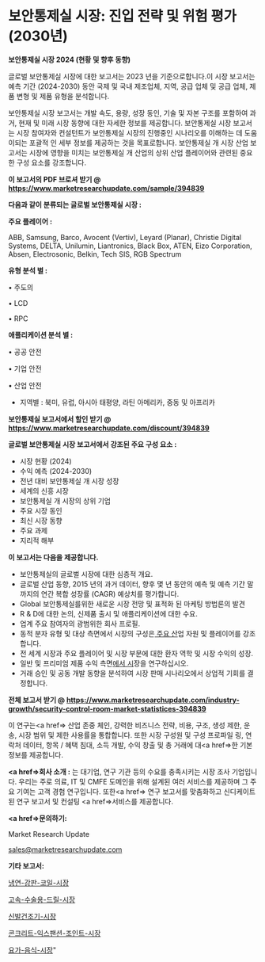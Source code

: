 # 보안통제실 시장: 진입 전략 및 위험 평가(2030년)

<strong>보안통제실 시장 2024 (현황 및 향후 동향)</strong>

글로벌 보안통제실 시장에 대한 보고서는 2023 년을 기준으로합니다.이 시장 보고서는 예측 기간 (2024-2030) 동안 국제 및 국내 제조업체, 지역, 공급 업체 및 공급 업체, 제품 변형 및 제품 유형을 분석합니다.

보안통제실 시장 보고서는 개발 속도, 용량, 성장 동인, 기술 및 자본 구조를 포함하여 과거, 현재 및 미래 시장 동향에 대한 자세한 정보를 제공합니다. 보안통제실 시장 보고서는 시장 참여자와 컨설턴트가 보안통제실 시장의 진행중인 시나리오를 이해하는 데 도움이되는 포괄적 인 세부 정보를 제공하는 것을 목표로합니다. 보안통제실 개 시장 산업 보고서는 시장에 영향을 미치는 보안통제실 개 산업의 상위 산업 플레이어와 관련된 중요한 구성 요소를 강조합니다.



<strong>이 보고서의 PDF 브로셔 받기 @ <a href=https://www.marketresearchupdate.com/sample/394839>https://www.marketresearchupdate.com/sample/394839</a></strong>



<strong>다음과 같이 분류되는 글로벌 보안통제실 시장 :</strong>



<strong>주요 플레이어 :</strong>

ABB, Samsung, Barco, Avocent (Vertiv), Leyard (Planar), Christie Digital Systems, DELTA, Unilumin, Liantronics, Black Box, ATEN, Eizo Corporation, Absen, Electrosonic, Belkin, Tech SIS, RGB Spectrum



<strong>유형 분석 별 :</strong>

• 주도의

• LCD

• RPC



<strong>애플리케이션 분석 별 :</strong>

• 공공 안전

• 기업 안전

• 산업 안전

<ul>
  <li>지역별 : 북미, 유럽, 아시아 태평양, 라틴 아메리카, 중동 및 아프리카</li>
</ul>


<strong>보안통제실 보고서에서 할인 받기 @ <a href=https://www.marketresearchupdate.com/discount/394839>https://www.marketresearchupdate.com/discount/394839</a></strong>



<strong>글로벌 보안통제실 시장 보고서에서 강조된 주요 구성 요소 :</strong>
<ul>
  <li>시장 현황 (2024)</li>
  <li>수익 예측 (2024-2030)</li>
  <li>전년 대비 보안통제실 개 시장 성장</li>
  <li>세계의 신흥 시장</li>
  <li>보안통제실 개 시장의 상위 기업</li>
  <li>주요 시장 동인</li>
  <li>최신 시장 동향</li>
  <li>주요 과제</li>
  <li>지리적 해부</li>
</ul>


<strong>이 보고서는 다음을 제공합니다.</strong>
<ul>
  <li>보안통제실의 글로벌 시장에 대한 심층적 개요.</li>
  <li>글로벌 산업 동향, 2015 년의 과거 데이터, 향후 몇 년 동안의 예측 및 예측 기간 말까지의 연간 복합 성장률 (CAGR) 예상치를 평가합니다.</li>
  <li>Global 보안통제실를위한 새로운 시장 전망 및 표적화 된 마케팅 방법론의 발견</li>
  <li>R &amp; D에 대한 논의, 신제품 출시 및 애플리케이션에 대한 수요.</li>
  <li>업계 주요 참여자의 광범위한 회사 프로필.</li>
  <li>동적 분자 유형 및 대상 측면에서 시장의 구성은<a href=> 주요 산</a>업 자원 및 플레이어를 강조합니다.</li>
  <li>전 세계 시장과 주요 플레이어 및 시장 부문에 대한 환자 역학 및 시장 수익의 성장.</li>
  <li>일반 및 프리미엄 제품 수익 측면<a href=>에서 시</a>장을 연구하십시오.</li>
  <li>거래 승인 및 공동 개발 동향을 분석하여 시장 판매 시나리오에서 상업적 기회를 결정합니다.</li>
</ul>



<strong>전체 보고서 받기 @ <a href=https://www.marketresearchupdate.com/industry-growth/security-control-room-market-statistices-394839>https://www.marketresearchupdate.com/industry-growth/security-control-room-market-statistices-394839</a></strong>

이 연구는<a href=> 산업 존중</a> 체인, 강력한 비즈니스 전략, 비용, 구조, 생성 제한, 운송, 시장 범위 및 제한 사용률을 통합합니다. 또한 시장 구성원 및 구성 프로파일 링, 연락처 데이터, 항목 / 혜택 침대, 소득 개발, 수익 창출 및 총 거래에 대<a href=>한 기본 </a>정보를 제공합니다.



<strong><a href=>회사 소</a>개 :</strong>
는 대기업, 연구 기관 등의 수요를 충족시키는 시장 조사 기업입니다. 우리는 주로 의료, IT 및 CMFE 도메인을 위해 설계된 여러 서비스를 제공하며 그 주요 기여는 고객 경험 연구입니다. 또한<a href=> 연구 보</a>고서를 맞춤화하고 신디케이트 된 연구 보고서 및 컨설팅 <a href=>서비스</a>를 제공합니다.



<strong><a href=>문의하기:</a></strong>

Market Research Update

sales@marketresearchupdate.com



<strong>기타 보고서:</strong>

<a href=https://www.linkedin.com/pulse/냉연-강판-코일-시장-현재-및-미래-성장-2029-trend-tracking-tips-360-analysis/>냉연-강판-코일-시장</a>

<a href=https://www.linkedin.com/pulse/고속-수술용-드릴-시장-경쟁-분석-및-성장-잠재력-2029-data-dive-diaries-24-analysis-8pb2f/>고속-수술용-드릴-시장</a>

<a href=https://www.linkedin.com/pulse/신발건조기-시장-규모-및-성장-2023-market-matrix-musings-analysis-aledf/>신발건조기-시장</a>

<a href=https://www.linkedin.com/pulse/콘크리트-익스팬션-조인트-시장-진입-전략-및-위험-평가2030년-market-matrix-musings-analysis-3bdqf/>콘크리트-익스팬션-조인트-시장</a>

<a href=https://www.linkedin.com/pulse/요가-음식-시장-규모-및-성장-2023-survey-spotlight-pro-24-analysis-zgp5f/>요가-음식-시장</a>"
